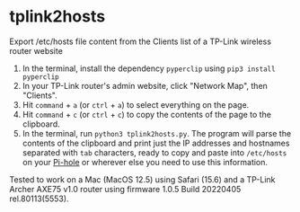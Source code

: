 # tplink2hosts
Export /etc/hosts file content from the Clients list of a TP-Link wireless router website

1.  In the terminal, install the dependency `pyperclip` using `pip3 install pyperclip`
2.  In your TP-Link router's admin website, click "Network Map", then "Clients".
3.  Hit `command` + `a` (or `ctrl` + `a`) to select everything on the page.
4.  Hit `command` + `c` (or `ctrl` + `c`) to copy the contents of the page to the clipboard.
5.  In the terminal, run `python3 tplink2hosts.py`.  The program will parse the contents of the clipboard and print just the IP addresses and hostnames separated with `tab` characters, ready to copy and paste into `/etc/hosts` on your [Pi-hole](https://pi-hole.net) or wherever else you need to use this information.

Tested to work on a Mac (MacOS 12.5) using Safari (15.6) and a TP-Link Archer AXE75 v1.0 router using firmware 1.0.5 Build 20220405 rel.80113(5553).